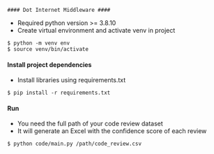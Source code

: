 ```
#### Dot Internet Middleware ####
```

- Required python version >= 3.8.10
- Create virtual environment and activate venv in project
```shell script
$ python -m venv env
$ source venv/bin/activate
```

#### Install project dependencies 
- Install libraries using requirements.txt
```shell script
$ pip install -r requirements.txt
```

#### Run 
- You need the full path of your code review dataset
- It will generate an Excel with the confidence score of each review
```shell script
$ python code/main.py /path/code_review.csv
```

